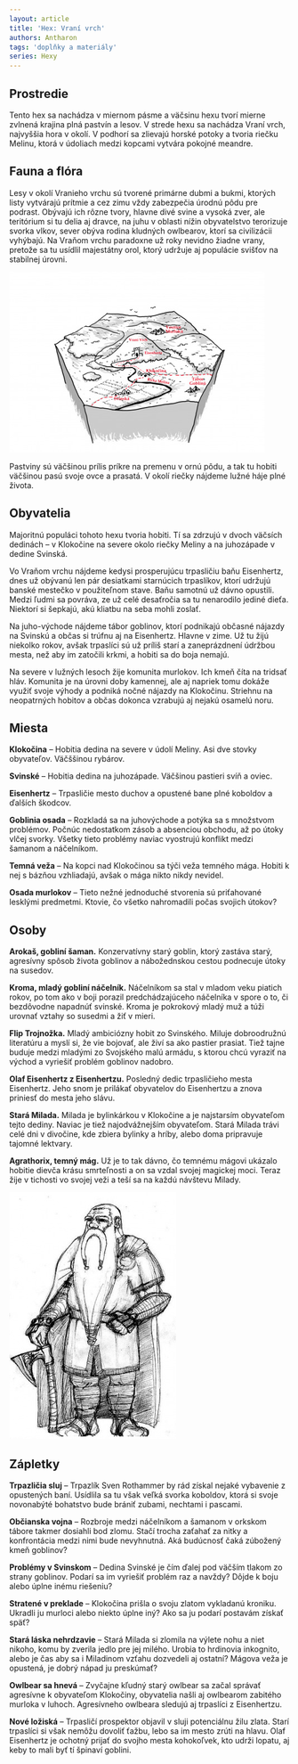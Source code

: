 ```yaml
---
layout: article
title: 'Hex: Vraní vrch'
authors: Antharon
tags: 'doplňky a materiály'
series: Hexy
---
```


## Prostredie

Tento hex sa nachádza v miernom pásme a väčsinu hexu tvorí mierne zvlnená krajina plná pastvín a lesov. V strede hexu sa nachádza Vraní vrch, najvyššia hora v okolí. V podhorí sa zlievajú horské potoky a tvoria riečku Melinu, ktorá v údoliach medzi kopcami vytvára pokojné meandre.

## Fauna a flóra

Lesy v okolí Vranieho vrchu sú tvorené primárne dubmi a bukmi, ktorých listy vytvárajú prítmie a cez zimu vždy zabezpečia úrodnú pôdu pre podrast. Obývajú ich rôzne tvory, hlavne divé svine a vysoká zver, ale teritórium si tu delia aj dravce, na juhu v oblasti nížin obyvatelstvo terorizuje svorka vlkov, sever obýva rodina kludných owlbearov, ktorí sa civilizácii vyhýbajú. Na Vraňom vrchu paradoxne už roky nevidno žiadne vrany, pretože sa tu usídlil majestátny orol, ktorý udržuje aj populácie svišťov na stabilnej úrovni.

![](hex-antharon-opt.jpg)

Pastviny sú väčšinou prílis príkre na premenu v ornú pôdu, a tak tu hobiti väčšinou pasú svoje ovce a prasatá. V okolí riečky nájdeme lužné háje plné života.

## Obyvatelia

Majoritnú populáci tohoto hexu tvoria hobiti. Tí sa zdrzujú v dvoch väčsích dedinách – v Klokočine na severe okolo riečky Meliny a na juhozápade v dedine Svinská.

Vo Vraňom vrchu nájdeme kedysi prosperujúcu trpasličiu baňu Eisenhertz, dnes už obývanú len pár desiatkami starnúcich trpaslíkov, ktorí udržujú banské mestečko v použiteľnom stave. Baňu samotnú už dávno opustili. Medzi ľudmi sa povráva, ze už celé desaťročia sa tu nenarodilo jediné dieťa. Niektorí si šepkajú, akú kliatbu na seba mohli zoslať.

Na juho-východe nájdeme tábor goblinov, ktorí podnikajú občasné nájazdy na Svinskú a občas si trúfnu aj na Eisenhertz. Hlavne v zime. Už tu žijú niekolko rokov, avšak trpaslíci sú už príliš starí a zaneprázdnení údržbou mesta, než aby im zatočili krkmi, a hobiti sa do boja nemajú.

Na severe v lužných lesoch žije komunita murlokov. Ich kmeň číta na tridsať hláv. Komunita je na úrovni doby kamennej, ale aj napriek tomu dokáže využiť svoje výhody a podniká nočné nájazdy na Klokočinu. Striehnu na neopatrných hobitov a občas dokonca vzrabujú aj nejakú osamelú noru.

## Miesta

__Klokočina__ – Hobitia dedina na severe v údolí Meliny. Asi dve stovky obyvateľov. Väčššinou rybárov.

__Svinské__ – Hobitia dedina na juhozápade. Väčšinou pastieri svíň a oviec.

__Eisenhertz__ – Trpasličie mesto duchov a opustené bane plné koboldov a ďalších škodcov.

__Goblinia osada__ – Rozkladá sa na juhovýchode a potýka sa s množstvom problémov. Počnúc nedostatkom zásob a absenciou obchodu, až po útoky vlčej svorky. Všetky tieto problémy naviac vyostrujú konflikt medzi šamanom a náčelníkom.

__Temná veža__ – Na kopci nad Klokočinou sa týči veža temného mága. Hobiti k nej s bázňou vzhliadajú, avšak o mága nikto nikdy nevidel.

__Osada murlokov__ – Tieto nežné jednoduché stvorenia sú priťahované lesklými predmetmi. Ktovie, čo všetko nahromadili počas svojich útokov?

## Osoby

__Arokaš, gobliní šaman.__ Konzervatívny starý goblin, ktorý zastáva starý, agresívny spôsob života goblinov a nábožednskou cestou podnecuje útoky na susedov.

__Kroma, mladý gobliní náčelník.__ Náčelníkom sa stal v mladom veku piatich rokov, po tom ako v boji porazil predchádzajúceho náčelníka v spore o to, či bezdôvodne napadnúť svinské. Kroma je pokrokový mladý muž a túži urovnať vztahy so susedmi a žiť v mieri.

__Flip Trojnožka.__ Mladý ambiciózny hobit zo Svinského. Miluje dobroodružnú literatúru a myslí si, že vie bojovať, ale živí sa ako pastier prasiat. Tiež tajne buduje medzi mladými zo Svojského malú armádu, s ktorou chcú vyraziť na východ a vyriešiť problém goblinov nadobro.

__Olaf Eisenhertz z Eisenhertzu.__ Posledný dedic trpasličieho mesta Eisenhertz. Jeho snom je prilákať obyvatelov do Eisenhertzu a znova priniesť do mesta jeho slávu.

__Stará Milada.__ Milada je bylinkárkou v Klokočine a je najstarsím obyvateľom tejto dediny. Naviac je tiež najodvážnejším obyvateľom. Stará Milada trávi celé dni v divočine, kde zbiera bylinky a hríby, alebo doma pripravuje tajomné lektvary.

__Agrathorix, temný mág.__ Už je to tak dávno, čo temnému mágovi ukázalo hobitie dievča krásu smrteľnosti a on sa vzdal svojej magickej moci. Teraz žije v tichosti vo svojej veži a teší sa na každú návštevu Milady.

![](dwarf-fmt.jpg)

## Zápletky

__Trpazličia sluj__ – Trpazlík Sven Rothammer by rád získal nejaké vybavenie z opustených baní. Usídlila sa tu však veľká svorka koboldov, ktorá si svoje novonabýté bohatstvo bude brániť zubami, nechtami i pascami.

__Občianska vojna__ – Rozbroje medzi náčelníkom a šamanom v orkskom tábore takmer dosiahli bod zlomu. Stačí trocha zaťahať za nitky a konfrontácia medzi nimi bude nevyhnutná. Aká budúcnosť čaká zúbožený kmeň goblinov?

__Problémy v Svinskom__ – Dedina Svinské je čím ďalej pod väčším tlakom zo strany goblinov. Podarí sa im vyriešiť problém raz a navždy? Dôjde k boju alebo úplne inému riešeniu?

__Stratené v preklade__ – Klokočina prišla o svoju zlatom vykladanú kroniku. Ukradli ju murloci alebo niekto úplne iný? Ako sa ju podarí postavám získať späť?

__Stará láska nehrdzavie__ – Stará Milada si zlomila na výlete nohu a niet nikoho, komu by zverila jedlo pre jej milého. Urobia to hrdinovia inkognito, alebo je čas aby sa i Miladinom vzťahu dozvedeli aj ostatní? Mágova veža je opustená, je dobrý nápad ju preskúmať?

__Owlbear sa hnevá__ – Zvyčajne kľudný starý owlbear sa začal správať agresívne k obyvateľom Klokočiny, obyvatelia našli aj owlbearom zabitého murloka v luhoch. Agresívneho owlbeara sledujú aj trpaslíci z Eisenhertzu.

__Nové ložiská__ – Trpasličí prospektor objavil v sluji potenciálnu žilu zlata. Starí trpaslíci si však nemôžu dovoliť ťažbu, lebo sa im mesto zrúti na hlavu. Olaf Eisenhertz je ochotný prijať do svojho mesta kohokoľvek, kto udrži lopatu, aj keby to mali byť tí špinaví goblini.
